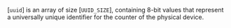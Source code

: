 [`uuid`] is an array of size [`UUID_SIZE`], containing 8-bit
values that represent a universally unique identifier for the counter of
the physical device.
